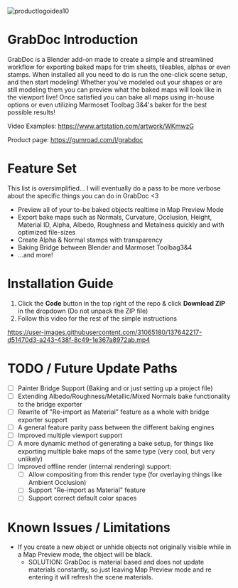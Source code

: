 ![productlogoidea10](https://user-images.githubusercontent.com/31065180/167503346-8db3d020-8ca3-439a-b2a9-7f8b98077c28.png)

# GrabDoc Introduction

GrabDoc is a Blender add-on made to create a simple and streamlined workflow for exporting baked maps for trim sheets, tileables, alphas or even stamps. When installed all you need to do is run the one-click scene setup, and then start modeling! Whether you've modeled out your shapes or are still modeling them you can preview what the baked maps will look like in the viewport live! Once satisfied you can bake all maps using in-house options or even utilizing Marmoset Toolbag 3&4's baker for the best possible results!

Video Examples: https://www.artstation.com/artwork/WKmwzG

Product page: https://gumroad.com/l/grabdoc

# Feature Set

This list is oversimplified... I will eventually do a pass to be more verbose about the specific things you can do in GrabDoc <3

- Preview all of your to-be baked objects realtime in Map Preview Mode
- Export bake maps such as Normals, Curvature, Occlusion, Height, Material ID, Alpha, Albedo, Roughness and Metalness quickly and with optimized file-sizes
- Create Alpha & Normal stamps with transparency
- Baking Bridge between Blender and Marmoset Toolbag3&4
- ...and more!

# Installation Guide

1. Click the **Code** button in the top right of the repo & click **Download ZIP** in the dropdown (Do not unpack the ZIP file)
2. Follow this video for the rest of the simple instructions

https://user-images.githubusercontent.com/31065180/137642217-d51470d3-a243-438f-8c49-1e367a8972ab.mp4


# TODO / Future Update Paths

- [ ] Painter Bridge Support (Baking and or just setting up a project file)
- [ ] Extending Albedo/Roughness/Metallic/Mixed Normals bake functionality to the bridge exporter
- [ ] Rewrite of "Re-import as Material" feature as a whole with bridge exporter support
- [ ] A general feature parity pass between the different baking engines
- [ ] Improved multiple viewport support
- [ ] A more dynamic method of generating a bake setup, for things like exporting multiple bake maps of the same type (very cool, but very unlikely)
- [ ] Improved offline render (internal rendering) support:
    - [ ] Allow compositing from this render type (for overlaying things like Ambient Occlusion)
    - [ ] Support "Re-import as Material" feature
    - [ ] Support correct default color spaces

# Known Issues / Limitations

- If you create a new object or unhide objects not originally visible while in a Map Preview mode, the object will be black.
  - SOLUTION: GrabDoc is material based and does not update materials constantly, so just leaving Map Preview mode and re entering it will refresh the scene materials.
